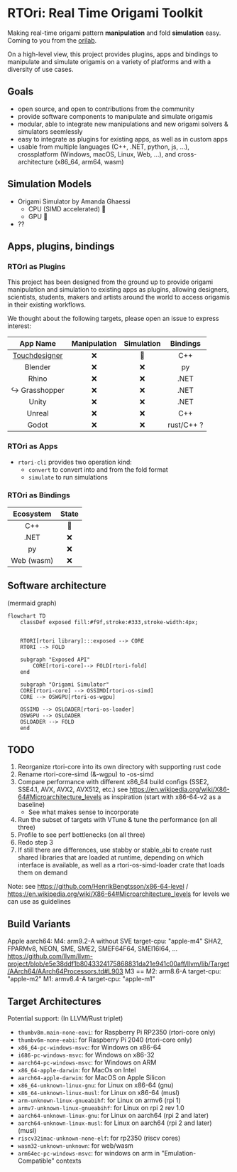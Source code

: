 # RTOri: Real Time Origami Toolkit

Making real-time origami pattern **manipulation** and fold **simulation** easy. Coming to you from the [orilab](https://orilab.art/).

On a high-level view, this project provides plugins, apps and bindings to manipulate and simulate origamis on a variety of platforms  and with a diversity of use cases. 

## Goals

- open source, and open to contributions from the community
- provide software components to manipulate and simulate origamis
- modular, able to integrate new manipulations and new origami solvers & simulators seemlessly
- easy to integrate as plugins for existing apps, as well as in custom apps
- usable from multiple languages (C++, .NET, python, js, ...), crossplatform (Windows, macOS, Linux, Web, ...), and cross-architecture (x86_64, arm64, wasm)

## Simulation Models

- Origami Simulator by Amanda Ghaessi
    - CPU (SIMD accelerated) 🚧
    - GPU 🚧
- ??

## Apps, plugins, bindings

### RTOri as Plugins

This project has been designed from the ground up to provide origami manipulation and simulation to existing apps as plugins, allowing designers, scientists, students, makers and artists around the world to access origamis in their existing workflows.

We thought about the following targets, please open an issue to express interest:

| App Name          | Manipulation | Simulation | Bindings |
|:-----------------:|:------------:|:----------:|:--------:|
| [Touchdesigner](https://derivative.ca/UserGuide/TouchDesigner) | ❌ | 🚧 | C++ |
| Blender           | ❌ | ❌ | py |
| Rhino             | ❌ | ❌ | .NET |
| ↪ Grasshopper     | ❌ | ❌ | .NET |
| Unity             | ❌ | ❌ | .NET |
| Unreal            | ❌ | ❌ | C++  |
| Godot             | ❌ | ❌ | rust/C++ ? |

### RTOri as Apps

- `rtori-cli` provides two operation kind:
    - `convert` to convert into and from the fold format
    - `simulate` to run simulations

### RTOri as Bindings

| Ecosystem   | State |
|:-----------:|:--:|
| C++         | 🚧 |
| .NET        | ❌ |
| py          | ❌ | 
| Web (wasm)  | ❌ |

## Software architecture
(mermaid graph)
```mermaid
flowchart TD
    classDef exposed fill:#f9f,stroke:#333,stroke-width:4px;


    RTORI[rtori library]:::exposed --> CORE
    RTORI --> FOLD

    subgraph "Exposed API"
        CORE[rtori-core]--> FOLD[rtori-fold]
    end

    subgraph "Origami Simulator"
    CORE[rtori-core] --> OSSIMD[rtori-os-simd]
    CORE --> OSWGPU[rtori-os-wgpu]

    OSSIMD --> OSLOADER[rtori-os-loader]
    OSWGPU --> OSLOADER
    OSLOADER --> FOLD
    end
```

## TODO

1. Reorganize rtori-core into its own directory with supporting rust code
2. Rename rtori-core-simd (&-wgpu) to -os-simd
3. Compare performance with different x86_64 build configs (SSE2, SSE4.1, AVX, AVX2, AVX512, etc.) see https://en.wikipedia.org/wiki/X86-64#Microarchitecture_levels as inspiration (start with x86-64-v2 as a baseline)
    - See what makes sense to incorporate
4. Run the subset of targets with VTune & tune the performance (on all three)
5. Profile to see perf bottlenecks (on all three)
6. Redo step 3
7. If still there are differences, use stabby or stable_abi to create rust shared libraries that are loaded at runtime, depending on which interface is available, as well as a rtori-os-simd-loader crate that loads them on demand

Note: see https://github.com/HenrikBengtsson/x86-64-level / https://en.wikipedia.org/wiki/X86-64#Microarchitecture_levels for levels we can use as guidelines

## Build Variants

Apple aarch64:
    M4: arm9.2-A without SVE
        target-cpu: "apple-m4" SHA2, FPARMv8, NEON, SME, SME2, SMEF64F64, SMEI16I64, ... https://github.com/llvm/llvm-project/blob/e5e38ddf1b8043324175868831da21e941c00aff/llvm/lib/Target/AArch64/AArch64Processors.td#L903
    M3 == M2: arm8.6-A target-cpu: "apple-m2"
    M1: armv8.4-A target-cpu: "apple-m1"

## Target Architectures

Potential support: (In LLVM/Rust triplet)

- `thumbv8m.main-none-eavi`: for Raspberry Pi RP2350 (rtori-core only)
- `thumbv6m-none-eabi`: for Raspberry Pi 2040 (rtori-core only)
- `x86_64-pc-windows-msvc`: for Windows on x86-64
- `i686-pc-windows-msvc`: for Windows on x86-32
- `aarch64-pc-windows-msvc`: for Windows on ARM
- `x86_64-apple-darwin`: for MacOs on Intel
- `aarch64-apple-darwin`: for MacOS on Apple Silicon
- `x86_64-unknown-linux-gnu`: for Linux on x86-64 (gnu)
- `x86_64-unknown-linux-musl`: for Linux on x86-64 (musl)
- `arm-unknown-linux-gnueabihf`: for Linux on armv6 (rpi 1)
- `armv7-unknown-linux-gnueabihf`: for Linux on rpi 2 rev 1.0
- `aarch64-unknown-linux-gnu`: for Linux on aarch64 (rpi 2 and later)
- `aarch64-unknown-linux-musl`: for Linux on aarch64 (rpi 2 and later) (musl)
- `riscv32imac-unknown-none-elf`: for rp2350 (riscv cores)
- `wasm32-unknown-unknown`: for web/wasm
- `arm64ec-pc-windows-msvc`: for windows on arm in "Emulation-Compatible" contexts